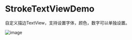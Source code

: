 # StrokeTextViewDemo
自定义描边TextView，支持设置字体，颜色，数字可以单独设置。

![image](https://github.com/freyskill/StrokeTextViewDemo/blob/master/StrokeTextViewDemo.jpg)
